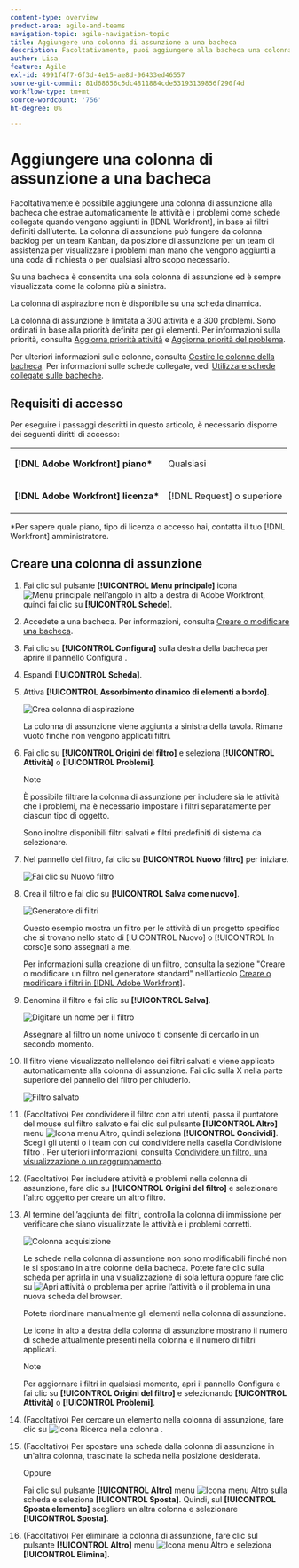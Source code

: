 ```yaml
---
content-type: overview
product-area: agile-and-teams
navigation-topic: agile-navigation-topic
title: Aggiungere una colonna di assunzione a una bacheca
description: Facoltativamente, puoi aggiungere alla bacheca una colonna di assunzione che richiama automaticamente le attività e i problemi come schede collegate quando vengono aggiunti in Workfront, in base ai filtri definiti dall'utente.
author: Lisa
feature: Agile
exl-id: 4991f4f7-6f3d-4e15-ae8d-96433ed46557
source-git-commit: 81d68656c5dc4811884cde53193139856f290f4d
workflow-type: tm+mt
source-wordcount: '756'
ht-degree: 0%

---
```


# Aggiungere una colonna di assunzione a una bacheca

Facoltativamente è possibile aggiungere una colonna di assunzione alla bacheca che estrae automaticamente le attività e i problemi come schede collegate quando vengono aggiunti in [!DNL Workfront], in base ai filtri definiti dall’utente. La colonna di assunzione può fungere da colonna backlog per un team Kanban, da posizione di assunzione per un team di assistenza per visualizzare i problemi man mano che vengono aggiunti a una coda di richiesta o per qualsiasi altro scopo necessario.

Su una bacheca è consentita una sola colonna di assunzione ed è sempre visualizzata come la colonna più a sinistra.

La colonna di aspirazione non è disponibile su una scheda dinamica.

La colonna di assunzione è limitata a 300 attività e a 300 problemi. Sono ordinati in base alla priorità definita per gli elementi. Per informazioni sulla priorità, consulta [Aggiorna priorità attività](/help/quicksilver/manage-work/tasks/task-information/task-priority.md) e [Aggiorna priorità del problema](/help/quicksilver/manage-work/issues/issue-information/update-issue-priority.md).

Per ulteriori informazioni sulle colonne, consulta [Gestire le colonne della bacheca](/help/quicksilver/agile/get-started-with-boards/manage-board-columns.md). Per informazioni sulle schede collegate, vedi [Utilizzare schede collegate sulle bacheche](/help/quicksilver/agile/get-started-with-boards/connected-cards.md).

## Requisiti di accesso

Per eseguire i passaggi descritti in questo articolo, è necessario disporre dei seguenti diritti di accesso:

<table style="table-layout:auto"> 
 <col> 
 </col> 
 <col> 
 </col> 
 <tbody> 
  <tr> 
   <td role="rowheader"><strong>[!DNL Adobe Workfront] piano*</strong></td> 
   <td> <p>Qualsiasi</p> </td> 
  </tr> 
  <tr> 
   <td role="rowheader"><strong>[!DNL Adobe Workfront] licenza*</strong></td> 
   <td> <p>[!DNL Request] o superiore</p> </td> 
  </tr> 
 </tbody> 
</table>

&#42;Per sapere quale piano, tipo di licenza o accesso hai, contatta il tuo [!DNL Workfront] amministratore.

## Creare una colonna di assunzione

1. Fai clic sul pulsante **[!UICONTROL Menu principale]** icona ![Menu principale](assets/main-menu-icon.png) nell’angolo in alto a destra di Adobe Workfront, quindi fai clic su **[!UICONTROL Schede]**.
1. Accedete a una bacheca. Per informazioni, consulta [Creare o modificare una bacheca](../../agile/get-started-with-boards/create-edit-board.md).
1. Fai clic su **[!UICONTROL Configura]** sulla destra della bacheca per aprire il pannello Configura .
1. Espandi **[!UICONTROL Scheda]**.
1. Attiva **[!UICONTROL Assorbimento dinamico di elementi a bordo]**.

   ![Crea colonna di aspirazione](assets/create-intake-column2.png)

   La colonna di assunzione viene aggiunta a sinistra della tavola. Rimane vuoto finché non vengono applicati filtri.

1. Fai clic su **[!UICONTROL Origini del filtro]** e seleziona **[!UICONTROL Attività]** o **[!UICONTROL Problemi]**.

   >[!NOTE]
   >
   >È possibile filtrare la colonna di assunzione per includere sia le attività che i problemi, ma è necessario impostare i filtri separatamente per ciascun tipo di oggetto.
   >
   >Sono inoltre disponibili filtri salvati e filtri predefiniti di sistema da selezionare.

1. Nel pannello del filtro, fai clic su **[!UICONTROL Nuovo filtro]** per iniziare.

   ![Fai clic su Nuovo filtro](assets/intake-filter-dialog5.png)

1. Crea il filtro e fai clic su **[!UICONTROL Salva come nuovo]**.

   ![Generatore di filtri](assets/intake-filter-dialog6.png)

   Questo esempio mostra un filtro per le attività di un progetto specifico che si trovano nello stato di [!UICONTROL Nuovo] o [!UICONTROL In corso]e sono assegnati a me.

   Per informazioni sulla creazione di un filtro, consulta la sezione &quot;Creare o modificare un filtro nel generatore standard&quot; nell’articolo [Creare o modificare i filtri in [!DNL Adobe Workfront]](/help/quicksilver/reports-and-dashboards/reports/reporting-elements/create-filters.md).

1. Denomina il filtro e fai clic su **[!UICONTROL Salva]**.

   ![Digitare un nome per il filtro](assets/intake-filter-dialog7.png)

   Assegnare al filtro un nome univoco ti consente di cercarlo in un secondo momento.

1. Il filtro viene visualizzato nell’elenco dei filtri salvati e viene applicato automaticamente alla colonna di assunzione. Fai clic sulla X nella parte superiore del pannello del filtro per chiuderlo.

   ![Filtro salvato](assets/intake-filter-dialog8.png)

1. (Facoltativo) Per condividere il filtro con altri utenti, passa il puntatore del mouse sul filtro salvato e fai clic sul pulsante **[!UICONTROL Altro]** menu ![Icona menu Altro](assets/more-icon-spectrum.png), quindi seleziona **[!UICONTROL Condividi]**. Scegli gli utenti o i team con cui condividere nella casella Condivisione filtro . Per ulteriori informazioni, consulta [Condividere un filtro, una visualizzazione o un raggruppamento](/help/quicksilver/reports-and-dashboards/reports/reporting-elements/share-filter-view-grouping.md).
1. (Facoltativo) Per includere attività e problemi nella colonna di assunzione, fare clic su **[!UICONTROL Origini del filtro]** e selezionare l&#39;altro oggetto per creare un altro filtro.
1. Al termine dell’aggiunta dei filtri, controlla la colonna di immissione per verificare che siano visualizzate le attività e i problemi corretti.

   ![Colonna acquisizione](assets/intake-column-added3.png)

   Le schede nella colonna di assunzione non sono modificabili finché non le si spostano in altre colonne della bacheca. Potete fare clic sulla scheda per aprirla in una visualizzazione di sola lettura oppure fare clic su ![Apri attività o problema](assets/boards-launch-icon.png) per aprire l’attività o il problema in una nuova scheda del browser.

   Potete riordinare manualmente gli elementi nella colonna di assunzione.

   Le icone in alto a destra della colonna di assunzione mostrano il numero di schede attualmente presenti nella colonna e il numero di filtri applicati.

   >[!NOTE]
   >
   >Per aggiornare i filtri in qualsiasi momento, apri il pannello Configura e fai clic su **[!UICONTROL Origini del filtro]** e selezionando **[!UICONTROL Attività]** o **[!UICONTROL Problemi]**.

1. (Facoltativo) Per cercare un elemento nella colonna di assunzione, fare clic su ![Icona Ricerca](assets/search-icon.png) nella colonna .
1. (Facoltativo) Per spostare una scheda dalla colonna di assunzione in un&#39;altra colonna, trascinate la scheda nella posizione desiderata.

   Oppure

   Fai clic sul pulsante **[!UICONTROL Altro]** menu ![Icona menu Altro](assets/more-icon-spectrum.png) sulla scheda e seleziona **[!UICONTROL Sposta]**. Quindi, sul **[!UICONTROL Sposta elemento]** scegliere un&#39;altra colonna e selezionare **[!UICONTROL Sposta]**.

1. (Facoltativo) Per eliminare la colonna di assunzione, fare clic sul pulsante **[!UICONTROL Altro]** menu ![Icona menu Altro](assets/more-icon-spectrum.png) e seleziona **[!UICONTROL Elimina]**.
